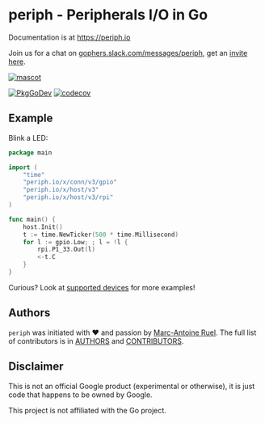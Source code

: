 # periph - Peripherals I/O in Go

Documentation is at https://periph.io

Join us for a chat on
[gophers.slack.com/messages/periph](https://gophers.slack.com/messages/periph),
get an [invite here](https://invite.slack.golangbridge.org/).

[![mascot](https://raw.githubusercontent.com/periph/website/master/site/static/img/periph-mascot-280.png)](https://periph.io/)

[![PkgGoDev](https://pkg.go.dev/badge/periph.io/x/host/v3)](https://pkg.go.dev/periph.io/x/host/v3)
[![codecov](https://codecov.io/gh/periph/host/branch/main/graph/badge.svg?token=RX9O1CPQHU)](https://codecov.io/gh/periph/host)


## Example

Blink a LED:

~~~go
package main

import (
    "time"
    "periph.io/x/conn/v3/gpio"
    "periph.io/x/host/v3"
    "periph.io/x/host/v3/rpi"
)

func main() {
    host.Init()
    t := time.NewTicker(500 * time.Millisecond)
    for l := gpio.Low; ; l = !l {
        rpi.P1_33.Out(l)
        <-t.C
    }
}
~~~

Curious? Look at [supported devices](https://periph.io/device/) for more
examples!


## Authors

`periph` was initiated with ❤️️ and passion by [Marc-Antoine
Ruel](https://github.com/maruel). The full list of contributors is in
[AUTHORS](https://github.com/periph/host/blob/main/AUTHORS) and
[CONTRIBUTORS](https://github.com/periph/host/blob/main/CONTRIBUTORS).


## Disclaimer

This is not an official Google product (experimental or otherwise), it
is just code that happens to be owned by Google.

This project is not affiliated with the Go project.
